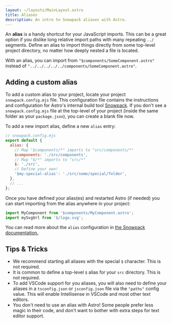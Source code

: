 ```yaml
---
layout: ~/layouts/MainLayout.astro
title: Aliases
description: An intro to Snowpack aliases with Astro.
---
```


An **alias** is a handy shortcut for your JavaScript imports. This can be a great option if you dislike long relative import paths with many repeating `../` segments. Define an alias to import things directly from some top-level project directory, no matter how deeply nested a file is located.

With an alias, you can import from `"$components/SomeComponent.astro"` instead of `"../../../../../components/SomeComponent.astro"`.

## Adding a custom alias

To add a custom alias to your project, locate your project `snowpack.config.mjs` file. This configuration file contains the instructions and configuration for Astro's internal build tool [Snowpack](https://www.snowpack.dev/reference/configuration). If you don't see a `snowpack.config.mjs` file at the top-level of your project (inside the same folder as your `package.json`), you can create a blank file now.

To add a new import alias, define a new `alias` entry:

```js
// snowpack.config.mjs
export default {
  alias: {
    // Map "$components/*" imports to "src/components/*"
    $components: './src/components',
    // Map "$/*" imports to "src/*"
    $: './src',
    // Define your own!
    '$my-special-alias': './src/some/special/folder',
  },
  // ...
};
```

Once you have defined your alias(es) and restarted Astro (if needed) you can start importing from the alias anywhere in your project:

```js
import MyComponent from '$components/MyComponent.astro';
import mySvgUrl from '$/logo.svg';
```

You can read more about the `alias` configuration in [the Snowpack documentation.](https://www.snowpack.dev/reference/configuration#alias)

## Tips & Tricks

- We recommend starting all aliases with the special `$` character. This is not required.
- It is common to define a top-level `$` alias for your `src` directory. This is not required.
- To add VSCode support for you aliases, you will also need to define your aliases in a `tsconfig.json` or `jsconfig.json` file via the `"paths"` config value. This will enable Intellisense in VSCode and most other text editors.
- You don't need to use an alias with Astro! Some people prefer less magic in their code, and don't want to bother with extra steps for text editor support.
